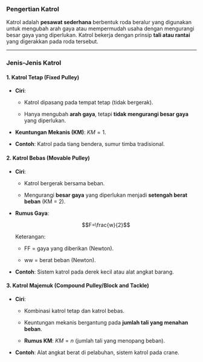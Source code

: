### **Pengertian Katrol**

Katrol adalah **pesawat sederhana** berbentuk roda beralur yang digunakan untuk mengubah arah gaya atau mempermudah usaha dengan mengurangi besar gaya yang diperlukan. Katrol bekerja dengan prinsip **tali atau rantai** yang digerakkan pada roda tersebut.

---

### **Jenis-Jenis Katrol**

#### **1. Katrol Tetap (Fixed Pulley)**

- **Ciri**:
    
    - Katrol dipasang pada tempat tetap (tidak bergerak).
        
    - Hanya mengubah **arah gaya**, tetapi **tidak mengurangi besar gaya** yang diperlukan.
        
- **Keuntungan Mekanis (KM)**: $KM=1$.
    
- **Contoh**: Katrol pada tiang bendera, sumur timba tradisional.
    

#### **2. Katrol Bebas (Movable Pulley)**

- **Ciri**:
    
    - Katrol bergerak bersama beban.
        
    - Mengurangi **besar gaya** yang diperlukan menjadi **setengah berat beban** (KM = 2).
        
- **Rumus Gaya**:
    
    $$F=\frac{w}{2}$$
    
    Keterangan:
    
    - FF = gaya yang diberikan (Newton).
        
    - ww = berat beban (Newton).
        
- **Contoh**: Sistem katrol pada derek kecil atau alat angkat barang.
    

#### **3. Katrol Majemuk (Compound Pulley/Block and Tackle)**

- **Ciri**:
    
    - Kombinasi katrol tetap dan katrol bebas.
        
    - Keuntungan mekanis bergantung pada **jumlah tali yang menahan beban**.
        
    - **Rumus KM**: $KM=n$ (jumlah tali yang menopang beban).
        
- **Contoh**: Alat angkat berat di pelabuhan, sistem katrol pada crane.